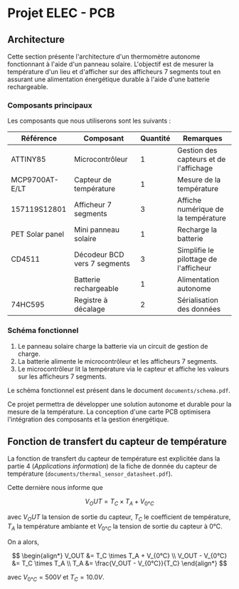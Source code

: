 # Projet ELEC - PCB

## Architecture

Cette section présente l'architecture d'un thermomètre autonome fonctionnant à
l'aide d'un panneau solaire. L'objectif est de mesurer la température d'un lieu
et d'afficher sur des afficheurs 7 segments tout en assurant une alimentation
énergétique durable à l'aide d'une batterie rechargeable.

### Composants principaux

Les composants que nous utiliserons sont les suivants :

| Référence | Composant | Quantité | Remarques |
| --------- | -------------- | -------------- | ---- |
| ATTINY85 | Microcontrôleur | 1 | Gestion des capteurs et de l'affichage |
| MCP9700AT-E/LT | Capteur de température | 1 | Mesure de la température |
| 157119S12801 | Afficheur 7 segments | 3 | Affiche numérique de la température |
| PET Solar panel | Mini panneau solaire | 1 | Recharge la batterie |
| CD4511 | Décodeur BCD vers 7 segments | 3 | Simplifie le pilottage de l'afficheur |
| | Batterie rechargeable | 1 | Alimentation autonome |
| 74HC595 | Registre à décalage | 2 | Sérialisation des données |

### Schéma fonctionnel

1. Le panneau solaire charge la batterie via un circuit de gestion de charge.
2. La batterie alimente le microcontrôleur et les afficheurs 7 segments.
3. Le microcontrôleur lit la température via le capteur et affiche les valeurs
sur les afficheurs 7 segments.

Le schéma fonctionnel est présent dans le document `documents/schema.pdf`.

Ce projet permettra de développer une solution autonome et durable pour la
mesure de la température. La conception d'une carte PCB optimisera l'intégration
des composants et la gestion énergétique.

## Fonction de transfert du capteur de température

La fonction de transfert du capteur de température est explicitée dans la partie
4 (*Applications information*) de la fiche de donnée du capteur de température
(`documents/thermal_sensor_datasheet.pdf`).

Cette dernière nous informe que

$$
V_OUT = T_C \times T_A + V_{0°C}
$$

avec $V_OUT$ la tension de sortie du capteur, $T_C$ le coefficient de
température, $T_A$ la température ambiante et $V_{0°C}$ la tension de sortie du
capteur à 0°C.

On a alors,

$$
\begin{align*}
    V_OUT &= T_C \times T_A + V_{0°C} \\
    V_OUT - V_{0°C} &= T_C \times T_A \\
    T_A &= \frac{V_OUT - V_{0°C}}{T_C}
\end{align*}
$$

avec $V_{0°C} = 500 V$ et $T_C = 10.0 V$.
